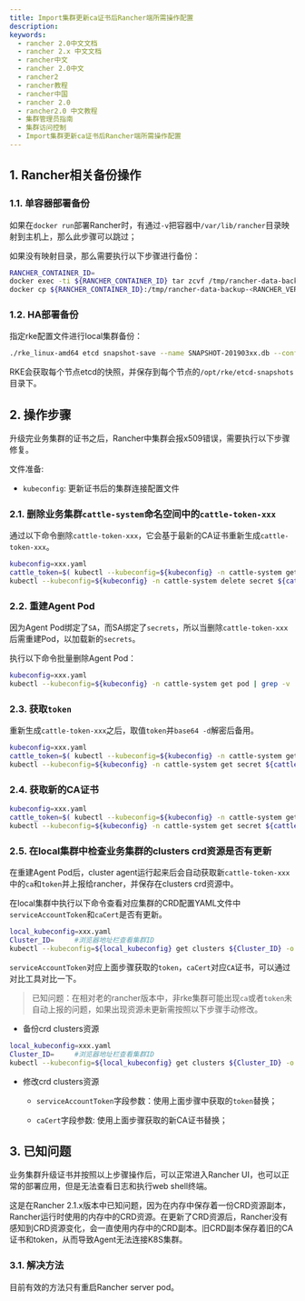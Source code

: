 ```yaml
---
title: Import集群更新ca证书后Rancher端所需操作配置
description: 
keywords:
  - rancher 2.0中文文档
  - rancher 2.x 中文文档
  - rancher中文
  - rancher 2.0中文
  - rancher2
  - rancher教程
  - rancher中国
  - rancher 2.0
  - rancher2.0 中文教程
  - 集群管理员指南
  - 集群访问控制
  - Import集群更新ca证书后Rancher端所需操作配置
---
```


## 1. Rancher相关备份操作

### 1.1. 单容器部署备份

如果在`docker run`部署Rancher时，有通过`-v`把容器中`/var/lib/rancher`目录映射到主机上，那么此步骤可以跳过；

如果没有映射目录，那么需要执行以下步骤进行备份：

```bash
RANCHER_CONTAINER_ID=
docker exec -ti ${RANCHER_CONTAINER_ID} tar zcvf /tmp/rancher-data-backup-<RANCHER_VERSION>-<DATE>.tar.gz /var/lib/rancher
docker cp ${RANCHER_CONTAINER_ID}:/tmp/rancher-data-backup-<RANCHER_VERSION>-<DATE>.tar.gz .
```

### 1.2. HA部署备份

指定rke配置文件进行local集群备份：

```bash
./rke_linux-amd64 etcd snapshot-save --name SNAPSHOT-201903xx.db --config cluster.yml
```

RKE会获取每个节点etcd的快照，并保存到每个节点的`/opt/rke/etcd-snapshots`目录下。

## 2. 操作步骤

升级完业务集群的证书之后，Rancher中集群会报x509错误，需要执行以下步骤修复。

文件准备:

- `kubeconfig`: 更新证书后的集群连接配置文件

### 2.1. 删除业务集群`cattle-system`命名空间中的`cattle-token-xxx`

通过以下命令删除`cattle-token-xxx`，它会基于最新的CA证书重新生成`cattle-token-xxx`。

```bash
kubeconfig=xxx.yaml
cattle_token=$( kubectl --kubeconfig=${kubeconfig} -n cattle-system get secret | grep 'cattle-token-' | awk '{print $1}' )
kubectl --kubeconfig=${kubeconfig} -n cattle-system delete secret ${cattle_token}
```

### 2.2. 重建Agent Pod

因为Agent Pod绑定了`SA`，而SA绑定了`secrets`，所以当删除`cattle-token-xxx`后需重建Pod，以加载新的`secrets`。

执行以下命令批量删除Agent Pod：

```bash
kubeconfig=xxx.yaml
kubectl --kubeconfig=${kubeconfig} -n cattle-system get pod | grep -v 'NAME' | awk '{print $1}' | xargs kubectl --kubeconfig=${kubeconfig} -n cattle-system delete pod
```

### 2.3. 获取`token`

重新生成`cattle-token-xxx`之后，取值`token`并`base64 -d`解密后备用。

```bash
kubeconfig=xxx.yaml
cattle_token=$( kubectl --kubeconfig=${kubeconfig} -n cattle-system get secret | grep 'cattle-token-' | awk '{print $1}' )
kubectl --kubeconfig=${kubeconfig} -n cattle-system get secret ${cattle_token} -o jsonpath={.data.token} | base64 -d
```

### 2.4. 获取新的CA证书

```bash
kubeconfig=xxx.yaml
cattle_token=$( kubectl --kubeconfig=${kubeconfig} -n cattle-system get secret | grep 'cattle-token-' | awk '{print $1}' )
kubectl --kubeconfig=${kubeconfig} -n cattle-system get secret ${cattle_token} -o jsonpath={.data.'ca\.crt'}
```

### 2.5. 在local集群中检查业务集群的clusters crd资源是否有更新

在重建Agent Pod后，cluster agent运行起来后会自动获取新`cattle-token-xxx`中的`ca`和`token`并上报给rancher，并保存在clusters crd资源中。

在local集群中执行以下命令查看对应集群的CRD配置YAML文件中`serviceAccountToken`和`caCert`是否有更新。

```bash
local_kubeconfig=xxx.yaml
Cluster_ID=     #浏览器地址栏查看集群ID
kubectl --kubeconfig=${local_kubeconfig} get clusters ${Cluster_ID} -o yaml
```

`serviceAccountToken`对应上面步骤获取的`token`，`caCert`对应`CA`证书，可以通过对比工具对比一下。

> 已知问题：在相对老的rancher版本中，非rke集群可能出现`ca`或者`token`未自动上报的问题，如果出现资源未更新需按照以下步骤手动修改。

- 备份crd clusters资源

```bash
local_kubeconfig=xxx.yaml
Cluster_ID=     #浏览器地址栏查看集群ID
kubectl --kubeconfig=${local_kubeconfig} get clusters ${Cluster_ID} -o yaml > ${Cluster_ID}.yaml
```

- 修改crd clusters资源

    - `serviceAccountToken`字段参数：使用上面步骤中获取的`token`替换；

    - `caCert`字段参数: 使用上面步骤获取的新CA证书替换；

## 3. 已知问题

业务集群升级证书并按照以上步骤操作后，可以正常进入Rancher UI，也可以正常的部署应用，但是无法查看日志和执行web shell终端。

这是在Rancher 2.1.x版本中已知问题，因为在内存中保存着一份CRD资源副本，Rancher运行时使用的内存中的CRD资源。在更新了CRD资源后，Rancher没有感知到CRD资源变化，会一直使用内存中的CRD副本。旧CRD副本保存着旧的CA证书和token，从而导致Agent无法连接K8S集群。

### 3.1. 解决方法

目前有效的方法只有重启Rancher server pod。
